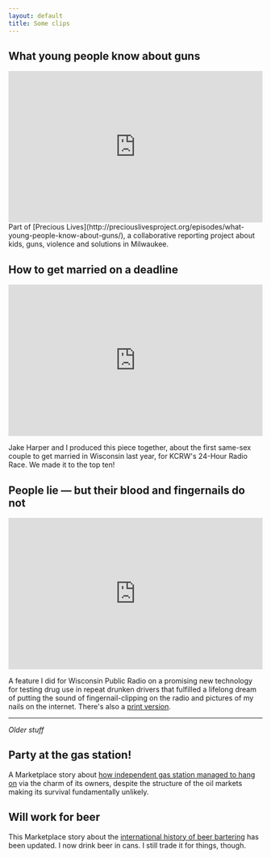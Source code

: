 ```yaml
---
layout: default  
title: Some clips
---
```

## What young people know about guns
<iframe width="100%" height="300" scrolling="no" frameborder="no" src="https://w.soundcloud.com/player/?url=https%3A//api.soundcloud.com/tracks/218653014&amp;auto_play=false&amp;hide_related=false&amp;show_comments=true&amp;show_user=true&amp;show_reposts=false&amp;visual=true"></iframe>
Part of [Precious Lives](http://preciouslivesproject.org/episodes/what-young-people-know-about-guns/), a collaborative reporting project about kids, guns, violence and solutions in Milwaukee. 


## How to get married on a deadline
<iframe width="100%" height="300" scrolling="no" frameborder="no" src="https://w.soundcloud.com/player/?url=https%3A//api.soundcloud.com/tracks/161514727&amp;auto_play=false&amp;hide_related=false&amp;show_comments=true&amp;show_user=true&amp;show_reposts=false&amp;visual=true">&nbsp;</iframe>

Jake Harper and I produced this piece together, about the first same-sex couple to get married in Wisconsin last year, for KCRW's 24-Hour Radio Race. We made it to the top ten!

## People lie — but their blood and fingernails do not
<iframe width="100%" height="300" scrolling="no" frameborder="no" src="https://w.soundcloud.com/player/?url=https%3A//api.soundcloud.com/tracks/180753380&amp;auto_play=false&amp;hide_related=false&amp;show_comments=true&amp;show_user=true&amp;show_reposts=false&amp;visual=true">&nbsp;</iframe>


A feature I did for Wisconsin Public Radio on a promising new technology for testing drug use in repeat drunken drivers that fulfilled a lifelong dream of putting the sound of fingernail-clipping on the radio and pictures of my nails on the internet. There's also a [print version](http://wisconsinwatch.org/2014/12/wisconsin-first-to-test-repeat-drunken-drivers-with-alcohol-biomarkers/).

---
*Older stuff*

## Party at the gas station!
A Marketplace story about [how independent gas station managed to hang on](http://www.marketplace.org/topics/business/party-gas-station) via the charm of its owners, despite the structure of the oil markets making its survival fundamentally unlikely.


## Will work for beer
This Marketplace story about the [international history of beer bartering](http://www.marketplace.org/topics/business/will-work-beer) has been updated. I now drink beer in cans. I still trade it for things, though.
